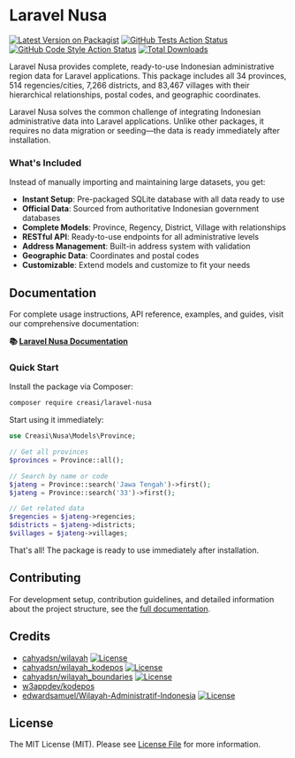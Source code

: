 # Laravel Nusa

[![Latest Version on Packagist](https://img.shields.io/packagist/v/creasi/laravel-nusa.svg?style=flat-square)](https://packagist.org/packages/creasi/laravel-nusa)
[![GitHub Tests Action Status](https://img.shields.io/github/actions/workflow/status/creasico/laravel-nusa/tests.yml?branch=main&label=tests&style=flat-square)](https://github.com/creasico/laravel-nusa/actions?query=workflow%3Atests+branch%3Amain)
[![GitHub Code Style Action Status](https://img.shields.io/github/actions/workflow/status/creasico/laravel-nusa/fix-php-code-style-issues.yml?branch=main&label=code%20style&style=flat-square)](https://github.com/creasico/laravel-nusa/actions?query=workflow%3A"Fix+PHP+code+style+issues"+branch%3Amain)
[![Total Downloads](https://img.shields.io/packagist/dt/creasi/laravel-nusa.svg?style=flat-square)](https://packagist.org/packages/creasi/laravel-nusa)

Laravel Nusa provides complete, ready-to-use Indonesian administrative region data for Laravel applications. This package includes all 34 provinces, 514 regencies/cities, 7,266 districts, and 83,467 villages with their hierarchical relationships, postal codes, and geographic coordinates.

Laravel Nusa solves the common challenge of integrating Indonesian administrative data into Laravel applications. Unlike other packages, it requires no data migration or seeding—the data is ready immediately after installation.

### What's Included

Instead of manually importing and maintaining large datasets, you get:

- **Instant Setup**: Pre-packaged SQLite database with all data ready to use
- **Official Data**: Sourced from authoritative Indonesian government databases
- **Complete Models**: Province, Regency, District, Village with relationships
- **RESTful API**: Ready-to-use endpoints for all administrative levels  
- **Address Management**: Built-in address system with validation
- **Geographic Data**: Coordinates and postal codes
- **Customizable**: Extend models and customize to fit your needs

## Documentation

For complete usage instructions, API reference, examples, and guides, visit our comprehensive documentation:

**📚 [Laravel Nusa Documentation](https://nusa.creasi.dev/)**

### Quick Start

Install the package via Composer:

```bash
composer require creasi/laravel-nusa
```

Start using it immediately:

```php
use Creasi\Nusa\Models\Province;

// Get all provinces
$provinces = Province::all();

// Search by name or code
$jateng = Province::search('Jawa Tengah')->first();
$jateng = Province::search('33')->first();

// Get related data
$regencies = $jateng->regencies;
$districts = $jateng->districts;
$villages = $jateng->villages;
```

That's all! The package is ready to use immediately after installation.

## Contributing

For development setup, contribution guidelines, and detailed information about the project structure, see the [full documentation](https://nusa.creasi.dev/en/guide/development).

## Credits
- [cahyadsn/wilayah](https://github.com/cahyadsn/wilayah) [![License](https://img.shields.io/github/license/cahyadsn/wilayah?style=flat-square)](https://github.com/cahyadsn/wilayah/blob/master/LICENSE)
- [cahyadsn/wilayah_kodepos](https://github.com/cahyadsn/wilayah_kodepos) [![License](https://img.shields.io/github/license/cahyadsn/wilayah_kodepos?style=flat-square)](https://github.com/cahyadsn/wilayah_kodepos/blob/master/LICENSE)
- [cahyadsn/wilayah_boundaries](https://github.com/cahyadsn/wilayah_boundaries) [![License](https://img.shields.io/github/license/cahyadsn/wilayah_boundaries?style=flat-square)](https://github.com/cahyadsn/wilayah_boundaries/blob/master/LICENSE)
- [w3appdev/kodepos](https://github.com/w3appdev/kodepos)
- [edwardsamuel/Wilayah-Administratif-Indonesia](https://github.com/edwardsamuel/Wilayah-Administratif-Indonesia) [![License](https://img.shields.io/github/license/edwardsamuel/Wilayah-Administratif-Indonesia?style=flat-square)](https://github.com/edwardsamuel/Wilayah-Administratif-Indonesia/blob/master/license.md)

## License

The MIT License (MIT). Please see [License File](LICENSE.md) for more information.
